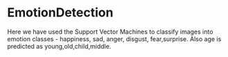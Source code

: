 # EmotionDetection
Here we have used the Support Vector Machines to classify images into emotion classes - happiness, sad, anger, disgust, fear,surprise. 
Also age is predicted as young,old,child,middle.

